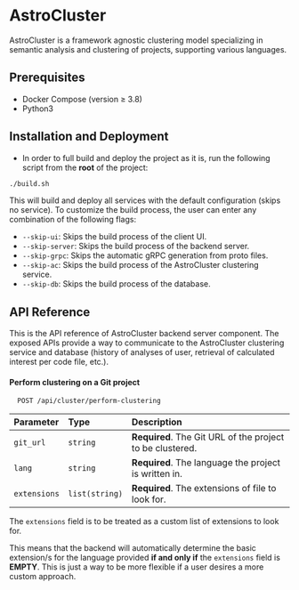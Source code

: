 
# AstroCluster

AstroCluster is a framework agnostic clustering model specializing in semantic analysis and clustering of projects, supporting various languages.


## Prerequisites
- Docker Compose (version ≥ 3.8)
- Python3
## Installation and Deployment

- In order to full build and deploy the project as it is, run the following script from the **root** of the project:

```bash
./build.sh
```

This will build and deploy all services with the default configuration (skips no service). To customize the build process, the user can enter any combination of the following flags:
- ```--skip-ui```: Skips the build process of the client UI.
- ```--skip-server```: Skips the build process of the backend server.
- ```--skip-grpc```: Skips the automatic gRPC generation from proto files.
- ```--skip-ac```: Skips the build process of the AstroCluster clustering service.
- ```--skip-db```: Skips the build process of the database.
## API Reference
This is the API reference of AstroCluster backend server component. The exposed APIs provide a way to communicate to the AstroCluster clustering service and database (history of analyses of user, retrieval of calculated interest per code file, etc.).

#### Perform clustering on a Git project

```http
  POST /api/cluster/perform-clustering
```

| Parameter    | Type     | Description                |
| :----------- | :------- | :------------------------- |
| `git_url`    | `string` | **Required**. The Git URL of the project to be clustered. |
| `lang`       | `string` | **Required**. The language the project is written in.     |
| `extensions` | `list(string)` | **Required**. The extensions of file to look for.  |

The `extensions` field is to be treated as a custom list of extensions to look for.

This means that the backend will automatically determine the basic extension/s for the language provided **if and only if** the `extensions` field is **EMPTY**. This is just a way to be more flexible if a user desires a more custom approach.


